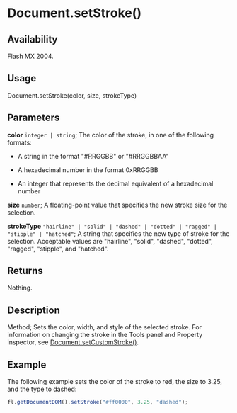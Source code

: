 # Document.setStroke()

## Availability

Flash MX 2004.

## Usage

Document.setStroke(color, size, strokeType)

## Parameters

**color** `integer | string`; The color of the stroke, in one of the following formats:

- A string in the format "#RRGGBB" or "#RRGGBBAA"

- A hexadecimal number in the format 0xRRGGBB

- An integer that represents the decimal equivalent of a hexadecimal number

**size** `number`; A floating-point value that specifies the new stroke size for the selection.

**strokeType** `"hairline" | "solid" | "dashed" | "dotted" | "ragged" | "stipple" | "hatched"`; A string that specifies the new type of stroke for the selection. Acceptable values are "hairline", "solid", "dashed", "dotted", "ragged", "stipple", and "hatched".

## Returns

Nothing.

## Description

Method; Sets the color, width, and style of the selected stroke. For information on changing the stroke in the Tools panel and Property inspector, see [Document.setCustomStroke()](../Document_object/Document480.md).

## Example

The following example sets the color of the stroke to red, the size to 3.25, and the type to dashed:

```javascript
fl.getDocumentDOM().setStroke("#ff0000", 3.25, "dashed");
```
